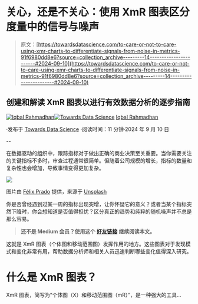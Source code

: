 # 关心，还是不关心：使用 XmR 图表区分度量中的信号与噪声

> 原文：[https://towardsdatascience.com/to-care-or-not-to-care-using-xmr-charts-to-differentiate-signals-from-noise-in-metrics-91f6980dd8e6?source=collection_archive---------14-----------------------#2024-09-10](https://towardsdatascience.com/to-care-or-not-to-care-using-xmr-charts-to-differentiate-signals-from-noise-in-metrics-91f6980dd8e6?source=collection_archive---------14-----------------------#2024-09-10)

## 创建和解读 XmR 图表以进行有效数据分析的逐步指南

[](https://miqbalrp.medium.com/?source=post_page---byline--91f6980dd8e6--------------------------------)[![Iqbal Rahmadhan](../Images/778d9cb795065223ec8fa53001de1815.png)](https://miqbalrp.medium.com/?source=post_page---byline--91f6980dd8e6--------------------------------)[](https://towardsdatascience.com/?source=post_page---byline--91f6980dd8e6--------------------------------)[![Towards Data Science](../Images/a6ff2676ffcc0c7aad8aaf1d79379785.png)](https://towardsdatascience.com/?source=post_page---byline--91f6980dd8e6--------------------------------) [Iqbal Rahmadhan](https://miqbalrp.medium.com/?source=post_page---byline--91f6980dd8e6--------------------------------)

·发布于 [Towards Data Science](https://towardsdatascience.com/?source=post_page---byline--91f6980dd8e6--------------------------------) ·阅读时间：11 分钟·2024 年 9 月 10 日

--

在数据驱动的组织中，跟踪指标对于做出正确的商业决策至关重要。当你需要关注的关键指标不多时，审查过程通常很简单。但随着公司规模的增长，指标的数量和复杂性也会增加，导致事情变得更加复杂。

![](../Images/7bd8102e18181d957da63319362956da.png)

图片由 [Félix Prado](https://unsplash.com/@fprado?utm_source=medium&utm_medium=referral) 提供，来源于 [Unsplash](https://unsplash.com/?utm_source=medium&utm_medium=referral)

你是否曾经遇到过某一周的指标出现突增，让你怀疑它的意义？或者当某个指标突然下降时，你会想知道是否值得担忧？区分真正的趋势和纯粹的随机噪声并不总是那么容易。

> **还不是 Medium 会员？使用这个** [**好友链接**](/to-care-or-not-to-care-using-xmr-charts-to-differentiate-signals-from-noise-in-metrics-91f6980dd8e6?sk=bc05996e409f0676dc74ff52b0967eb9) **继续阅读本文。**

这就是 XmR 图表（个体图和移动范围图）发挥作用的地方。这些图表对于发现模式和变化非常有用，帮助数据分析师和相关人员迅速判断哪些变化值得深入研究。

# 什么是 XmR 图表？

XmR 图表，简写为“个体图（X）和移动范围图（mR）”，是一种强大的工具…
